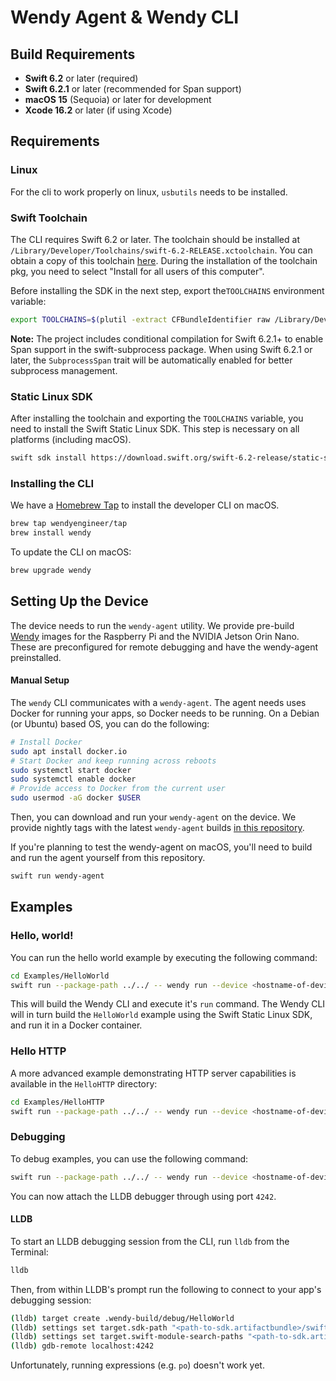 # Wendy Agent & Wendy CLI

## Build Requirements

- **Swift 6.2** or later (required)
- **Swift 6.2.1** or later (recommended for Span support)
- **macOS 15** (Sequoia) or later for development
- **Xcode 16.2** or later (if using Xcode)

## Requirements

### Linux

For the cli to work properly on linux, `usbutils` needs to be installed.

### Swift Toolchain

The CLI requires Swift 6.2 or later. The toolchain should be installed at `/Library/Developer/Toolchains/swift-6.2-RELEASE.xctoolchain`. You can obtain a copy of this toolchain [here](https://download.swift.org/swift-6.2-release/xcode/swift-6.2-RELEASE/swift-6.2-RELEASE-osx.pkg). During the installation of the toolchain pkg, you need to select "Install for all users of this computer".

Before installing the SDK in the next step, export the`TOOLCHAINS` environment variable:

```sh
export TOOLCHAINS=$(plutil -extract CFBundleIdentifier raw /Library/Developer/Toolchains/swift-6.2-RELEASE.xctoolchain/Info.plist)
```

**Note:** The project includes conditional compilation for Swift 6.2.1+ to enable Span support in the swift-subprocess package. When using Swift 6.2.1 or later, the `SubprocessSpan` trait will be automatically enabled for better subprocess management.

### Static Linux SDK

After installing the toolchain and exporting the `TOOLCHAINS` variable, you need to install the Swift Static Linux SDK. This step is necessary on all platforms (including macOS).

```sh
swift sdk install https://download.swift.org/swift-6.2-release/static-sdk/swift-6.2-RELEASE/swift-6.2-RELEASE_static-linux-0.0.1.artifactbundle.tar.gz
```

### Installing the CLI

We have a [Homebrew Tap](https://github.com/wendyengineer/homebrew-tap) to install the developer CLI on macOS.

```sh
brew tap wendyengineer/tap
brew install wendy
```

To update the CLI on macOS:

```sh
brew upgrade wendy
```

## Setting Up the Device

The device needs to run the `wendy-agent` utility. We provide pre-build [Wendy](https://wendyos.io) images for the Raspberry Pi and the NVIDIA Jetson Orin Nano. These are preconfigured for remote debugging and have the wendy-agent preinstalled.

#### Manual Setup

The `wendy` CLI communicates with a `wendy-agent`. The agent needs uses Docker for running your apps, so Docker needs to be running.
On a Debian (or Ubuntu) based OS, you can do the following:

```sh
# Install Docker
sudo apt install docker.io
# Start Docker and keep running across reboots
sudo systemctl start docker
sudo systemctl enable docker
# Provide access to Docker from the current user
sudo usermod -aG docker $USER
```

Then, you can download and run your `wendy-agent` on the device. We provide nightly tags with the latest `wendy-agent` builds [in this repository](https://github.com/wendyengineer/wendy-agent/tags).

If you're planning to test the wendy-agent on macOS, you'll need to build and run the agent yourself from this repository.

```sh
swift run wendy-agent
```

## Examples

### Hello, world!

You can run the hello world example by executing the following command:

```sh
cd Examples/HelloWorld
swift run --package-path ../../ -- wendy run --device <hostname-of-device>
```

This will build the Wendy CLI and execute it's `run` command. The Wendy CLI will in turn build the
`HelloWorld` example using the Swift Static Linux SDK, and run it in a Docker container.

### Hello HTTP

A more advanced example demonstrating HTTP server capabilities is available in the `HelloHTTP` directory:

```sh
cd Examples/HelloHTTP
swift run --package-path ../../ -- wendy run --device <hostname-of-device>
```

### Debugging

To debug examples, you can use the following command:

```sh
swift run --package-path ../../ -- wendy run --device <hostname-of-device> --debug
```

You can now attach the LLDB debugger through using port `4242`.

#### LLDB

To start an LLDB debugging session from the CLI, run `lldb` from the Terminal:

```sh
lldb
```

Then, from within LLDB's prompt run the following to connect to your app's debugging session:

```sh
(lldb) target create .wendy-build/debug/HelloWorld
(lldb) settings set target.sdk-path "<path-to-sdk.artifactbundle>/swift-6.2-RELEASE_static-linux-0.0.1/swift-linux-musl/musl-1.2.5.sdk/aarch64"
(lldb) settings set target.swift-module-search-paths "<path-to-sdk.artifactbundle>/swift-6.2-RELEASE_static-linux-0.0.1/swift-linux-musl/musl-1.2.5.sdk/aarch64/usr/lib/swift_static/linux-static"
(lldb) gdb-remote localhost:4242
```

Unfortunately, running expressions (e.g. `po`) doesn't work yet.
